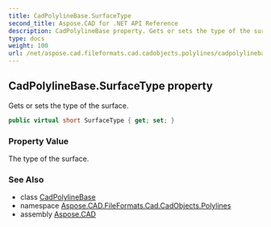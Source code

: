 ```yaml
---
title: CadPolylineBase.SurfaceType
second_title: Aspose.CAD for .NET API Reference
description: CadPolylineBase property. Gets or sets the type of the surface
type: docs
weight: 100
url: /net/aspose.cad.fileformats.cad.cadobjects.polylines/cadpolylinebase/surfacetype/
---
```

## CadPolylineBase.SurfaceType property

Gets or sets the type of the surface.

```csharp
public virtual short SurfaceType { get; set; }
```

### Property Value

The type of the surface.

### See Also

* class [CadPolylineBase](../)
* namespace [Aspose.CAD.FileFormats.Cad.CadObjects.Polylines](../../cadpolylinebase/)
* assembly [Aspose.CAD](../../../)


